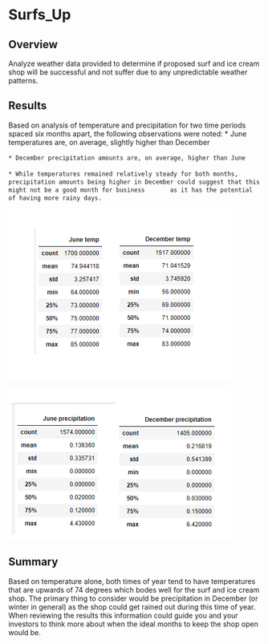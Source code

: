 # Surfs_Up
## Overview
Analyze weather data provided to determine if proposed surf and ice cream shop will be successful and not suffer due to any unpredictable weather patterns.


## Results
Based on analysis of temperature and precipitation for two time periods spaced six months apart, the following observations were noted:
    * June temperatures are, on average, slightly higher than December

    * December precipitation amounts are, on average, higher than June

    * While temperatures remained relatively steady for both months, precipitation amounts being higher in December could suggest that this might not be a good month for business       as it has the potential of having more rainy days.

![temps](https://github.com/agordon16/Surfs_Up/blob/316162febf94a000ad8ed8a05079983de16720de/Resources/Temps.png)

![pcrp](https://github.com/agordon16/Surfs_Up/blob/316162febf94a000ad8ed8a05079983de16720de/Resources/PCRP.png)


## Summary
Based on temperature alone, both times of year tend to have temperatures that are upwards of 74 degrees which bodes well for the surf and ice cream shop. The primary thing to consider would be precipitation in December (or winter in general) as the shop could get rained out during this time of year. When reviewing the results this information could guide you and your investors to think more about when the ideal months to keep the shop open would be.
